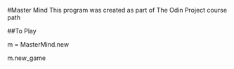 #Master Mind
This program was created as part of The Odin Project course path

##To Play

m = MasterMind.new

m.new_game
